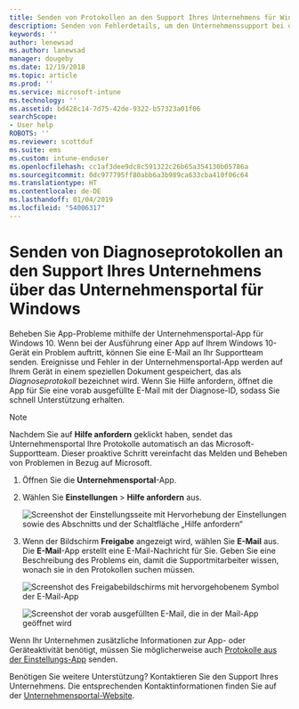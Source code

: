 ```yaml
---
title: Senden von Protokollen an den Support Ihres Unternehmens für Windows 10-Geräte | Microsoft-Dokumentation
description: Senden von Fehlerdetails, um den Unternehmenssupport bei der Behebung von App-Problemen zu unterstützen
keywords: ''
author: lenewsad
ms.author: lanewsad
manager: dougeby
ms.date: 12/19/2018
ms.topic: article
ms.prod: ''
ms.service: microsoft-intune
ms.technology: ''
ms.assetid: bd428c14-7d75-42de-9322-b57323a01f06
searchScope:
- User help
ROBOTS: ''
ms.reviewer: scottduf
ms.suite: ems
ms.custom: intune-enduser
ms.openlocfilehash: cc1af3dee9dc8c591322c26b65a354130b05786a
ms.sourcegitcommit: 0dc977795ff80abb6a3b989ca633cba410f06c64
ms.translationtype: HT
ms.contentlocale: de-DE
ms.lasthandoff: 01/04/2019
ms.locfileid: "54006317"
---
```

# <a name="send-diagnostic-logs-to-your-company-support-from-company-portal-for-windows"></a>Senden von Diagnoseprotokollen an den Support Ihres Unternehmens über das Unternehmensportal für Windows

Beheben Sie App-Probleme mithilfe der Unternehmensportal-App für Windows 10. Wenn bei der Ausführung einer App auf Ihrem Windows 10-Gerät ein Problem auftritt, können Sie eine E-Mail an Ihr Supportteam senden. Ereignisse und Fehler in der Unternehmensportal-App werden auf Ihrem Gerät in einem speziellen Dokument gespeichert, das als _Diagnoseprotokoll_ bezeichnet wird. Wenn Sie Hilfe anfordern, öffnet die App für Sie eine vorab ausgefüllte E-Mail mit der Diagnose-ID, sodass Sie schnell Unterstützung erhalten.

> [!Note]       
> Nachdem Sie auf **Hilfe anfordern** geklickt haben, sendet das Unternehmensportal Ihre Protokolle automatisch an das Microsoft-Supportteam. Dieser proaktive Schritt vereinfacht das Melden und Beheben von Problemen in Bezug auf Microsoft.  

1. Öffnen Sie die **Unternehmensportal**-App.
2. Wählen Sie **Einstellungen** > **Hilfe anfordern** aus.  

   ![Screenshot der Einstellungsseite mit Hervorhebung der Einstellungen sowie des Abschnitts und der Schaltfläche „Hilfe anfordern“](./media/1811_Get_Help_Windows_Cpapp.png)    

3. Wenn der Bildschirm **Freigabe** angezeigt wird, wählen Sie **E-Mail** aus. Die **E-Mail**-App erstellt eine E-Mail-Nachricht für Sie. Geben Sie eine Beschreibung des Problems ein, damit die Supportmitarbeiter wissen, wonach sie in den Protokollen suchen müssen.

   ![Screenshot des Freigabebildschirms mit hervorgehobenem Symbol der E-Mail-App](./media/1811_Mail_Logs_Windows_CPapp.png)  


   ![Screenshot der vorab ausgefüllten E-Mail, die in der Mail-App geöffnet wird](./media/1811_Get_Help_Email_Windows_CPapp.png)  

Wenn Ihr Unternehmen zusätzliche Informationen zur App- oder Geräteaktivität benötigt, müssen Sie möglicherweise auch [Protokolle aus der Einstellungs-App](send-logs-to-your-it-admin-settings-windows.md) senden.  

Benötigen Sie weitere Unterstützung? Kontaktieren Sie den Support Ihres Unternehmens. Die entsprechenden Kontaktinformationen finden Sie auf der [Unternehmensportal-Website](https://go.microsoft.com/fwlink/?linkid=2010980).  

